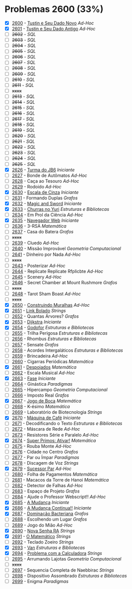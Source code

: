 # Problemas 2600 (33%)

  - [x]  [2600](https://www.beecrowd.com.br/judge/pt/problems/view/2600) - [Tustin e Seu Dado Novo](https://github.com/potigol/uoj-potigol/blob/master/src/2600/2600.poti) *Ad-Hoc*
  - [x]  [2601](https://www.beecrowd.com.br/judge/pt/problems/view/2601) - [Tustin e Seu Dado Antigo](https://github.com/potigol/uoj-potigol/blob/master/src/2600/2601.poti) *Ad-Hoc*
  - [ ]  ~~2602~~ - *SQL*
  - [ ]  ~~2603~~ - *SQL*
  - [ ]  ~~2604~~ - *SQL*
  - [ ]  ~~2605~~ - *SQL*
  - [ ]  ~~2606~~ - *SQL*
  - [ ]  ~~2607~~ - *SQL*
  - [ ]  ~~2608~~ - *SQL*
  - [ ]  ~~2609~~ - *SQL*
  - [ ]  ~~2610~~ - *SQL*
  - [ ]  ~~2611~~ - *SQL*
  - [ ] ~~xxxx~~
  - [ ]  ~~2613~~ - *SQL*
  - [ ]  ~~2614~~ - *SQL*
  - [ ]  ~~2615~~ - *SQL*
  - [ ]  ~~2616~~ - *SQL*
  - [ ]  ~~2617~~ - *SQL*
  - [ ]  ~~2618~~ - *SQL*
  - [ ]  ~~2619~~ - *SQL*
  - [ ]  ~~2620~~ - *SQL*
  - [ ]  ~~2621~~ - *SQL*
  - [ ]  ~~2622~~ - *SQL*
  - [ ]  ~~2623~~ - *SQL*
  - [ ]  ~~2624~~ - *SQL*
  - [ ]  ~~2625~~ - *SQL*
  - [x]  [2626](https://www.beecrowd.com.br/judge/pt/problems/view/2626) - [Turma do JB6](https://github.com/potigol/uoj-potigol/blob/master/src/2600/2626.poti) *Iniciante*
  - [ ]  [2627](https://www.beecrowd.com.br/judge/pt/problems/view/2627) - Bonde de Autômatos *Ad-Hoc*
  - [ ]  [2628](https://www.beecrowd.com.br/judge/pt/problems/view/2628) - Caça ao Tesouro *Ad-Hoc*
  - [ ]  [2629](https://www.beecrowd.com.br/judge/pt/problems/view/2629) - Rodoido *Ad-Hoc*
  - [x]  [2630](https://www.beecrowd.com.br/judge/pt/problems/view/2630) - [Escala de Cinza](https://github.com/potigol/uoj-potigol/blob/master/src/2600/2630.poti) *Iniciante*
  - [ ]  [2631](https://www.beecrowd.com.br/judge/pt/problems/view/2631) - Formando Duplas *Grafos*
  - [x]  [2632](https://www.beecrowd.com.br/judge/pt/problems/view/2632) - [Magic and Sword](https://github.com/potigol/uoj-potigol/blob/master/src/2600/2632.poti) *Iniciante*
  - [x]  [2633](https://www.beecrowd.com.br/judge/pt/problems/view/2633) - [Churras no Yuri](https://github.com/potigol/uoj-potigol/blob/master/src/2600/2633.poti) *Estruturas e Bibliotecas*
  - [ ]  [2634](https://www.beecrowd.com.br/judge/pt/problems/view/2634) - Em Prol da Ciência *Ad-Hoc*
  - [x]  [2635](https://www.beecrowd.com.br/judge/pt/problems/view/2635) - [Navegador Web](https://github.com/potigol/uoj-potigol/blob/master/src/2600/2635.poti) *Iniciante*
  - [ ]  [2636](https://www.beecrowd.com.br/judge/pt/problems/view/2636) - 3-RSA *Matemática*
  - [ ]  [2637](https://www.beecrowd.com.br/judge/pt/problems/view/2637) - Casa do Batera *Grafos*
  - [ ] ~~xxxx~~
  - [ ]  [2639](https://www.beecrowd.com.br/judge/pt/problems/view/2639) - Cluedo *Ad-Hoc*
  - [ ]  [2640](https://www.beecrowd.com.br/judge/pt/problems/view/2640) - Missão Improvável *Geometria Computacional*
  - [ ]  [2641](https://www.beecrowd.com.br/judge/pt/problems/view/2641) - Dinheiro por Nada *Ad-Hoc*
  - [ ] ~~xxxx~~
  - [ ]  [2643](https://www.beecrowd.com.br/judge/pt/problems/view/2643) - Posterizar *Ad-Hoc*
  - [ ]  [2644](https://www.beecrowd.com.br/judge/pt/problems/view/2644) - Replicate Replicate Rfplicbte *Ad-Hoc*
  - [ ]  [2645](https://www.beecrowd.com.br/judge/pt/problems/view/2645) - Scenery *Ad-Hoc*
  - [ ]  [2646](https://www.beecrowd.com.br/judge/pt/problems/view/2646) - Secret Chamber at Mount Rushmore *Grafos*
  - [ ] ~~xxxx~~
  - [ ]  [2648](https://www.beecrowd.com.br/judge/pt/problems/view/2648) - Tarot Sham Boast *Ad-Hoc*
  - [ ] ~~xxxx~~
  - [x]  [2650](https://www.beecrowd.com.br/judge/pt/problems/view/2650) - [Construindo Muralhas](https://github.com/potigol/uoj-potigol/blob/master/src/2600/2650.poti) *Ad-Hoc*
  - [x]  [2651](https://www.beecrowd.com.br/judge/pt/problems/view/2651) - [Link Bolado](https://github.com/potigol/uoj-potigol/blob/master/src/2600/2651.poti) *Strings*
  - [ ]  [2652](https://www.beecrowd.com.br/judge/pt/problems/view/2652) - Quantas Árvores? *Grafos*
  - [x]  [2653](https://www.beecrowd.com.br/judge/pt/problems/view/2653) - [Dijkstra](https://github.com/potigol/uoj-potigol/blob/master/src/2600/2653.poti) *Iniciante*
  - [x]  [2654](https://www.beecrowd.com.br/judge/pt/problems/view/2654) - [Godofor](https://github.com/potigol/uoj-potigol/blob/master/src/2600/2654.poti) *Estruturas e Bibliotecas*
  - [ ]  [2655](https://www.beecrowd.com.br/judge/pt/problems/view/2655) - Trilha Perigosa *Estruturas e Bibliotecas*
  - [ ]  [2656](https://www.beecrowd.com.br/judge/pt/problems/view/2656) - Rhombus *Estruturas e Bibliotecas*
  - [ ]  [2657](https://www.beecrowd.com.br/judge/pt/problems/view/2657) - Sensate *Grafos*
  - [ ]  [2658](https://www.beecrowd.com.br/judge/pt/problems/view/2658) - Acordes Intergaláticos *Estruturas e Bibliotecas*
  - [ ]  [2659](https://www.beecrowd.com.br/judge/pt/problems/view/2659) - Brincadeira *Ad-Hoc*
  - [ ]  [2660](https://www.beecrowd.com.br/judge/pt/problems/view/2660) - Cigarras Periódicas *Matemática*
  - [x]  [2661](https://www.beecrowd.com.br/judge/pt/problems/view/2661) - [Despojados](https://github.com/potigol/uoj-potigol/blob/master/src/2600/2661.poti) *Matemática*
  - [ ]  [2662](https://www.beecrowd.com.br/judge/pt/problems/view/2662) - Escala Musical *Ad-Hoc*
  - [x]  [2663](https://www.beecrowd.com.br/judge/pt/problems/view/2663) - [Fase](https://github.com/potigol/uoj-potigol/blob/master/src/2600/2663.poti) *Iniciante*
  - [ ]  [2664](https://www.beecrowd.com.br/judge/pt/problems/view/2664) - Ginástica *Paradigmas*
  - [ ]  [2665](https://www.beecrowd.com.br/judge/pt/problems/view/2665) - Hipercampo *Geometria Computacional*
  - [ ]  [2666](https://www.beecrowd.com.br/judge/pt/problems/view/2666) - Imposto Real *Grafos*
  - [x]  [2667](https://www.beecrowd.com.br/judge/pt/problems/view/2667) - [Jogo de Boca](https://github.com/potigol/uoj-potigol/blob/master/src/2600/2667.poti) *Matemática*
  - [ ]  [2668](https://www.beecrowd.com.br/judge/pt/problems/view/2668) - K-ésimo *Matemática*
  - [ ]  [2669](https://www.beecrowd.com.br/judge/pt/problems/view/2669) - Laboratório de Biotecnologia *Strings*
  - [x]  [2670](https://www.beecrowd.com.br/judge/pt/problems/view/2670) - [Máquina de Café](https://github.com/potigol/uoj-potigol/blob/master/src/2600/2670.poti) *Iniciante*
  - [ ]  [2671](https://www.beecrowd.com.br/judge/pt/problems/view/2671) - Decodificando o Texto *Estruturas e Bibliotecas*
  - [ ]  [2672](https://www.beecrowd.com.br/judge/pt/problems/view/2672) - Máscara de Rede *Ad-Hoc*
  - [ ]  [2673](https://www.beecrowd.com.br/judge/pt/problems/view/2673) - Resistores Série e Paralelo *Ad-Hoc*
  - [x]  [2674](https://www.beecrowd.com.br/judge/pt/problems/view/2674) - [Super Primos: Ativar!](https://github.com/potigol/uoj-potigol/blob/master/src/2600/2674.poti) *Matemática*
  - [ ]  [2675](https://www.beecrowd.com.br/judge/pt/problems/view/2675) - Rouba Monte *Ad-Hoc*
  - [ ]  [2676](https://www.beecrowd.com.br/judge/pt/problems/view/2676) - Cidade no Centro *Grafos*
  - [ ]  [2677](https://www.beecrowd.com.br/judge/pt/problems/view/2677) - Par ou Ímpar *Paradigmas*
  - [ ]  [2678](https://www.beecrowd.com.br/judge/pt/problems/view/2678) - Discagem de Voz *Strings*
  - [x]  [2679](https://www.beecrowd.com.br/judge/pt/problems/view/2679) - [Sucessor Par](https://github.com/potigol/uoj-potigol/blob/master/src/2600/2679.poti) *Ad-Hoc*
  - [ ]  [2680](https://www.beecrowd.com.br/judge/pt/problems/view/2680) - Folha de Pagamentos *Matemática*
  - [ ]  [2681](https://www.beecrowd.com.br/judge/pt/problems/view/2681) - Macacos da Torre de Hanoi *Matemática*
  - [ ]  [2682](https://www.beecrowd.com.br/judge/pt/problems/view/2682) - Detector de Falhas *Ad-Hoc*
  - [ ]  [2683](https://www.beecrowd.com.br/judge/pt/problems/view/2683) - Espaço de Projeto *Grafos*
  - [ ]  [2684](https://www.beecrowd.com.br/judge/pt/problems/view/2684) - Ajude o Professor Webscript!! *Ad-Hoc*
  - [x]  [2685](https://www.beecrowd.com.br/judge/pt/problems/view/2685) - [A Mudança](https://github.com/potigol/uoj-potigol/blob/master/src/2600/2685.poti) *Iniciante*
  - [x]  [2686](https://www.beecrowd.com.br/judge/pt/problems/view/2686) - [A Mudança Continua!!](https://github.com/potigol/uoj-potigol/blob/master/src/2600/2686.poti) *Iniciante*
  - [x]  [2687](https://www.beecrowd.com.br/judge/pt/problems/view/2687) - [Dominação Bacteriana](https://github.com/potigol/uoj-potigol/blob/master/src/2600/2687.poti) *Grafos*
  - [ ]  [2688](https://www.beecrowd.com.br/judge/pt/problems/view/2688) - Escolhendo um Lugar *Grafos*
  - [ ]  [2689](https://www.beecrowd.com.br/judge/pt/problems/view/2689) - Jogo do Mião *Ad-Hoc*
  - [x]  [2690](https://www.beecrowd.com.br/judge/pt/problems/view/2690) - [Nova Senha RA](https://github.com/potigol/uoj-potigol/blob/master/src/2600/2690.poti) *Strings*
  - [x]  [2691](https://www.beecrowd.com.br/judge/pt/problems/view/2691) - [O Matemático](https://github.com/potigol/uoj-potigol/blob/master/src/2600/2691.poti) *Strings*
  - [ ]  [2692](https://www.beecrowd.com.br/judge/pt/problems/view/2692) - Teclado Zoeiro *Strings*
  - [x]  [2693](https://www.beecrowd.com.br/judge/pt/problems/view/2693) - [Van](https://github.com/potigol/uoj-potigol/blob/master/src/2600/2693.poti) *Estruturas e Bibliotecas*
  - [x]  [2694](https://www.beecrowd.com.br/judge/pt/problems/view/2694) - [Problema com a Calculadora](https://github.com/potigol/uoj-potigol/blob/master/src/2600/2694.poti) *Strings*
  - [ ]  [2695](https://www.beecrowd.com.br/judge/pt/problems/view/2695) - Arrumando Lajotas *Geometria Computacional*
  - [ ] ~~xxxx~~
  - [ ]  [2697](https://www.beecrowd.com.br/judge/pt/problems/view/2697) - Sequencia Completa de Naebbirac *Strings*
  - [ ]  [2698](https://www.beecrowd.com.br/judge/pt/problems/view/2698) - Dispositivo Assombrado *Estruturas e Bibliotecas*
  - [ ]  [2699](https://www.beecrowd.com.br/judge/pt/problems/view/2699) - Enigma *Paradigmas*
